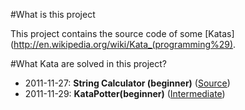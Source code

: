 #What is this project

This project contains the source code of some [Katas](http://en.wikipedia.org/wiki/Kata_(programming%29).

#What Kata are solved in this project?

 - 2011-11-27: **String Calculator (beginner)** ([Source](http://osherove.com/tdd-kata-1/))
 - 2011-11-29: **KataPotter(beginner)** ([Intermediate](http://codingdojo.org/cgi-bin/wiki.pl?KataPotter))
